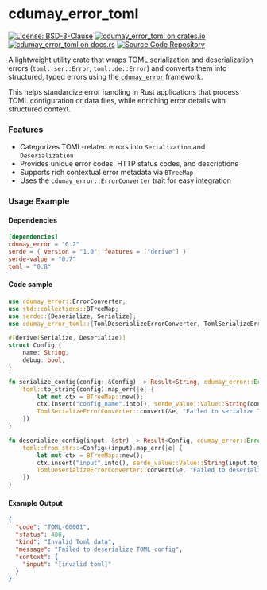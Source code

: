 # cdumay_error_toml

[![License: BSD-3-Clause](https://img.shields.io/badge/license-BSD--3--Clause-blue)](./LICENSE)
[![cdumay_error_toml on crates.io](https://img.shields.io/crates/v/cdumay_error_toml)](https://crates.io/crates/cdumay_error_toml)
[![cdumay_error_toml on docs.rs](https://docs.rs/cdumay_error_toml/badge.svg)](https://docs.rs/cdumay_error_toml)
[![Source Code Repository](https://img.shields.io/badge/Code-On%20GitHub-blue?logo=GitHub)](https://github.com/cdumay/cdumay_error_toml)

A lightweight utility crate that wraps TOML serialization and deserialization errors (`toml::ser::Error`, `toml::de::Error`) and converts them into structured, typed errors using the [`cdumay_error`](https://!docs.rs/cdumay-error/) framework.

This helps standardize error handling in Rust applications that process TOML configuration or data files, while enriching error details with structured context.

### Features

- Categorizes TOML-related errors into `Serialization` and `Deserialization`
- Provides unique error codes, HTTP status codes, and descriptions
- Supports rich contextual error metadata via `BTreeMap`
- Uses the `cdumay_error::ErrorConverter` trait for easy integration

### Usage Example

#### Dependencies

```toml
[dependencies]
cdumay_error = "0.2"
serde = { version = "1.0", features = ["derive"] }
serde-value = "0.7"
toml = "0.8"
```

#### Code sample

```rust
use cdumay_error::ErrorConverter;
use std::collections::BTreeMap;
use serde::{Deserialize, Serialize};
use cdumay_error_toml::{TomlDeserializeErrorConverter, TomlSerializeErrorConverter};

#[derive(Serialize, Deserialize)]
struct Config {
    name: String,
    debug: bool,
}

fn serialize_config(config: &Config) -> Result<String, cdumay_error::Error> {
    toml::to_string(config).map_err(|e| {
        let mut ctx = BTreeMap::new();
        ctx.insert("config_name".into(), serde_value::Value::String(config.name.clone()));
        TomlSerializeErrorConverter::convert(&e, "Failed to serialize TOML config".into(), ctx)
    })
}

fn deserialize_config(input: &str) -> Result<Config, cdumay_error::Error> {
    toml::from_str::<Config>(input).map_err(|e| {
        let mut ctx = BTreeMap::new();
        ctx.insert("input".into(), serde_value::Value::String(input.to_string()));
        TomlDeserializeErrorConverter::convert(&e, "Failed to deserialize TOML config".into(), ctx)
    })
}
```

#### Example Output

```json
{
  "code": "TOML-00001",
  "status": 400,
  "kind": "Invalid Toml data",
  "message": "Failed to deserialize TOML config",
  "context": {
    "input": "[invalid toml]"
  }
}
```
